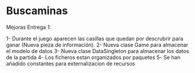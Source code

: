 # Buscaminas

Mejoras Entrega 1:

1- Durante el juego aparecen las casillas que quedan por descrubrir para ganar (Nueva pieza de información).
2- Nueva clase Game para almacenar el modelo de datos
3- Nueva clase DataSingleton para almacenar los datos de la partida
4- Los ficheros estan organizados por paquetes
5- Se han añadido constantes para externalizacion de recursos
